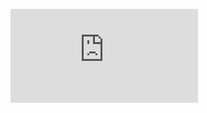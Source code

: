 ![Integral literal](https://github.com/Hunor85/C-sharp/blob/master/001-Types/001-Integral%20numerci%20types/004-integer_literal/docs/integral_literal.pdf)
